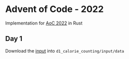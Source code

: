 # Advent of Code - 2022

Implementation for [AoC 2022](https://adventofcode.com/2022) in Rust

## Day 1

Download the [input](https://adventofcode.com/2022/day/1/input) into `d1_calorie_counting/input/data`

